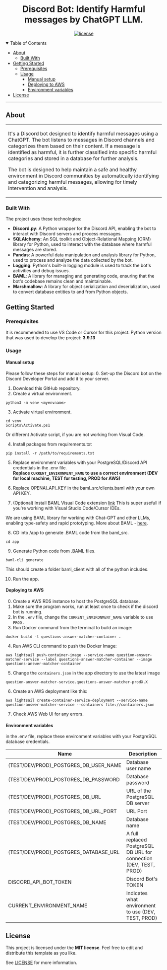 <div align="center">
  <h1>Discord Bot: Identify Harmful messages by ChatGPT LLM.</h1>
</div>

<div align="center">

[![license](https://img.shields.io/github/license/dec0dOS/amazing-github-template.svg?style=flat-square)](LICENSE)

</div>

<details open="open">
<summary>Table of Contents</summary>

- [About](#about)
  - [Built With](#built-with)
- [Getting Started](#getting-started)
  - [Prerequisites](#prerequisites)
  - [Usage](#usage)
    - [Manual setup](#manual-setup)
    - [Deploying to AWS](#deploying-to-aws)
    - [Environment variables](#environment-variables)
- [License](#license)

</details>

---

## About

<table>
<tr>
<td>

It's a Discord bot designed to identify harmful messages using a ChatGPT. 
The bot listens to messages in Discord channels and categorizes them based on their content. If a message is identified as harmful, it is further classified into specific harmful categories and stored in a database for further analysis.

The bot is designed to help maintain a safe and healthy environment in Discord communities by automatically identifying and categorizing harmful messages, allowing for timely intervention and analysis.

</td>
</tr>
</table>

### Built With

The project uses these technologies:
- **Discord.py**: A Python wrapper for the Discord API, enabling the bot to interact with Discord servers and process messages.
- **SQLAlchemy**: An SQL toolkit and Object-Relational Mapping (ORM) library for Python, used to interact with the database where harmful messages are stored.
- **Pandas**: A powerful data manipulation and analysis library for Python, used to process and analyze the data collected by the bot.
- **Logging**: Python's built-in logging module is used to track the bot's activities and debug issues.
- **BAML**: A library for managing and generating code, ensuring that the bot's codebase remains clean and maintainable.
- **Marshmallow**: A library for object serialization and deserialization, used to convert database entities to and from Python objects.

## Getting Started

### Prerequisites

It is recommended to use VS Code or Cursor for this project.
Python version that was used to develop the project: **3.9.13**

### Usage

#### Manual setup

Please follow these steps for manual setup:
0. Set-up the Discord bot on the Discord Developer Portal and add it to your server.
1. Download this GitHub repository.
2. Create a virtual environment.

```
python3 -m venv <myenvname>
```

3. Activate virtual environment.

```
cd venv
Scripts\Activate.ps1
```
Or different Activate script, if you are not working from Visual Code.

4. Install packages from requirements.txt

```
pip install -r /path/to/requirements.txt
```

5. Replace environment variables with your PostgreSQL/Discord API credentials in the .env file.<br>
   **Replace ```CURRENT_ENVIRONMENT_NAME``` to use a correct environment (DEV for local machine, TEST for testing, PROD for AWS)**

6. Replace OPENAI_API_KEY in the baml_src/clients.baml with your own API KEY.

7. (Optional) Install BAML Visual Code extension [link](https://marketplace.visualstudio.com/items?itemName=Boundary.baml-extension)
This is super usefull if you're working with Visual Studio Code/Cursor IDEs.

We are using BAML library for working with Chat-GPT and other LLMs, enabling type-safety and rapid prototyping.
More about BAML - [here](https://github.com/BoundaryML/baml).

8. CD into /app to generate .BAML code from the baml_src.

```
cd app
```

9. Generate Python code from .BAML files.

```
baml-cli generate
```

This should create a folder baml_client with all of the python includes.

10. Run the app.

#### Deploying to AWS

0. Create a AWS RDS instance to host the PostgreSQL database.
1. Make sure the program works, run at least once to check if the discord bot is running.
2. In the ```.env``` file, change the ```CURRENT_ENVIRONMENT_NAME``` variable to use ```PROD``` .
3. Run Docker command from the terminal to build an image:
```
docker build -t questions-answer-matcher-container .
```
4. Run AWS CLI command to push the Docker Image:
```
aws lightsail push-container-image --service-name question-answer-matcher-service --label questions-answer-matcher-container --image questions-answer-matcher-container
```
5. Change the ```containers.json``` in the app directory to use the latest image
```
question-answer-matcher-service.questions-answer-matcher-prodX.X
```
6. Create an AWS deployment like this:
```
aws lightsail create-container-service-deployment --service-name question-answer-matcher-service --containers file://containers.json
```
7. Check AWS Web UI for any errors.

#### Environment variables

in the .env file, replace these environment variables with your PostgreSQL database credentials.

| Name                       |  Description                                                                 |
| -------------------------- | ---------------------------------------------------------------------------  |
| (TEST/DEV/PROD)_POSTGRES_DB_USER_NAME      | Database user name                                                           |
| (TEST/DEV/PROD)_POSTGRES_DB_PASSWORD       | Database password                                                            |
| (TEST/DEV/PROD)_POSTGRES_DB_URL            | URL of the PostgreSQL DB server                                              |
| (TEST/DEV/PROD)_POSTGRES_DB_URL_PORT       | URL Port                                                                     |
| (TEST/DEV/PROD)_POSTGRES_DB_NAME           | Database name                                                                |
| (TEST/DEV/PROD)_POSTGRES_DATABASE_URL      | A full replaced PostgreSQL DB URL for connection (DEV, TEST, PROD)             |
| DISCORD_API_BOT_TOKEN      | Discord Bot's TOKEN                                                          |
| CURRENT_ENVIRONMENT_NAME   | Indicates what environment to use (DEV, TEST, PROD)                          |

## License

This project is licensed under the **MIT license**. Feel free to edit and distribute this template as you like.

See [LICENSE](LICENSE) for more information.
